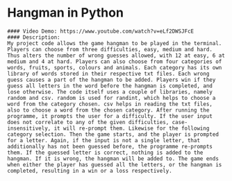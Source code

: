 # Hangman in Python
    #### Video Demo: https://www.youtube.com/watch?v=eLf2DWSJFcE
    #### Description:
    My project code allows the game hangman to be played in the terminal. Players can choose from three difficulties, easy, medium and hard. Thus alters the number of wrong guesses allowed, with 12 at easy, 6 at medium and 4 at hard. Players can also choose from four categories of words, fruits, sports, colours and animals. Each category has its own library of words stored in their respective txt files. Each wrong guess causes a part of the hangman to be added. Players win if they guess all letters in the word before the hangman is completed, and lose otherwise. The code itself uses a couple of libraries, namely random and csv. random is used for randint, which helps to choose a word from the category chosen. csv helps in reading the txt files, also to choose a word from the chosen category. After running the programme, it prompts the user for a difficulty. If the user input does not correlate to any of the given difficulties, case-insensitively, it will re-prompt them. Likewise for the following category selection. Then the game starts, and the player is prompted for a letter. Again, if the input is not a single letter, that additionally has not been guessed before, the programme re-prompts them. If the guessed letter is correct, nothing is added to the hangman. If it is wrong, the hangman will be added to. The game ends when either the player has guessed all the letters, or the hangman is completed, resulting in a win or a loss respectively.